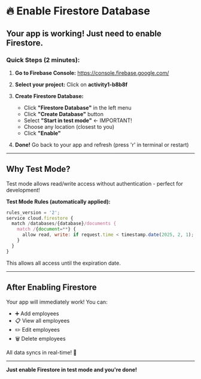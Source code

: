 # 🔥 Enable Firestore Database

## Your app is working! Just need to enable Firestore.

### Quick Steps (2 minutes):

1. **Go to Firebase Console:**
   https://console.firebase.google.com/

2. **Select your project:**
   Click on **activity1-b8b8f**

3. **Create Firestore Database:**
   - Click **"Firestore Database"** in the left menu
   - Click **"Create Database"** button
   - Select **"Start in test mode"** ← IMPORTANT!
   - Choose any location (closest to you)
   - Click **"Enable"**

4. **Done!**
   Go back to your app and refresh (press 'r' in terminal or restart)

---

## Why Test Mode?

Test mode allows read/write access without authentication - perfect for development!

**Test Mode Rules (automatically applied):**
```javascript
rules_version = '2';
service cloud.firestore {
  match /databases/{database}/documents {
    match /{document=**} {
      allow read, write: if request.time < timestamp.date(2025, 2, 1);
    }
  }
}
```

This allows all access until the expiration date.

---

## After Enabling Firestore

Your app will immediately work! You can:
- ➕ Add employees
- 📋 View all employees  
- ✏️ Edit employees
- 🗑️ Delete employees

All data syncs in real-time! 🎉

---

**Just enable Firestore in test mode and you're done!**
